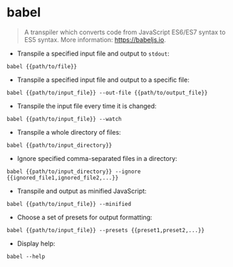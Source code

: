 # babel

> A transpiler which converts code from JavaScript ES6/ES7 syntax to ES5 syntax.
> More information: <https://babeljs.io>.

- Transpile a specified input file and output to `stdout`:

`babel {{path/to/file}}`

- Transpile a specified input file and output to a specific file:

`babel {{path/to/input_file}} --out-file {{path/to/output_file}}`

- Transpile the input file every time it is changed:

`babel {{path/to/input_file}} --watch`

- Transpile a whole directory of files:

`babel {{path/to/input_directory}}`

- Ignore specified comma-separated files in a directory:

`babel {{path/to/input_directory}} --ignore {{ignored_file1,ignored_file2,...}}`

- Transpile and output as minified JavaScript:

`babel {{path/to/input_file}} --minified`

- Choose a set of presets for output formatting:

`babel {{path/to/input_file}} --presets {{preset1,preset2,...}}`

- Display help:

`babel --help`
